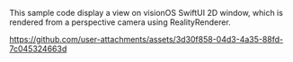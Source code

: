This sample code display a view on visionOS SwiftUI 2D window, which is rendered from a perspective camera using RealityRenderer.

https://github.com/user-attachments/assets/3d30f858-04d3-4a35-88fd-7c045324663d
